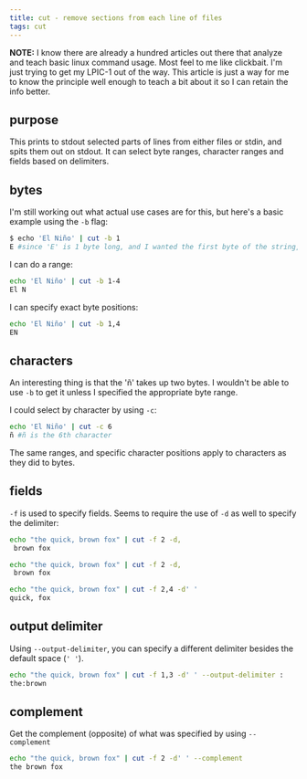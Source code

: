 ```yaml
---
title: cut - remove sections from each line of files
tags: cut
---
```


**NOTE:** I know there are already a hundred articles out there that analyze and teach basic linux command usage. Most feel to me like clickbait.  I'm just trying to get my LPIC-1 out of the way. This article is just a way for me to know the principle well enough to teach a bit about it so I can retain the info better. 

## purpose

This prints to stdout selected parts of lines from either files or stdin, and spits them out on stdout. It can select byte ranges, character ranges and fields based on delimiters. 

## bytes

I'm still working out what actual use cases are for this, but here's a basic example using the `-b` flag: 

~~~ bash
$ echo 'El Niño' | cut -b 1
E #since 'E' is 1 byte long, and I wanted the first byte of the string, it returned 'E'
~~~

I can do a range: 

~~~ bash 
echo 'El Niño' | cut -b 1-4
El N
~~~

I can specify exact byte positions: 

~~~ bash
echo 'El Niño' | cut -b 1,4
EN
~~~

## characters

An interesting thing is that the 'ñ' takes up two bytes. I wouldn't be able to use `-b` to get it unless I specified the appropriate byte range. 

I could select by character by using `-c`: 

~~~ bash
echo 'El Niño' | cut -c 6
ñ #ñ is the 6th character
~~~

The same ranges, and specific character positions apply to characters as they did to bytes. 

## fields

`-f` is used to specify fields. Seems to require the use of `-d` as well to specify the delimiter: 

~~~ bash
echo "the quick, brown fox" | cut -f 2 -d,
 brown fox

echo "the quick, brown fox" | cut -f 2 -d,
 brown fox

echo "the quick, brown fox" | cut -f 2,4 -d' '
quick, fox
~~~

## output delimiter

Using `--output-delimiter`, you can specify a different delimiter besides the default space (`' '`). 

~~~ bash
echo "the quick, brown fox" | cut -f 1,3 -d' ' --output-delimiter :
the:brown
~~~

## complement

Get the complement (opposite) of what was specified by using `--complement`

~~~ bash
echo "the quick, brown fox" | cut -f 2 -d' ' --complement
the brown fox
~~~
